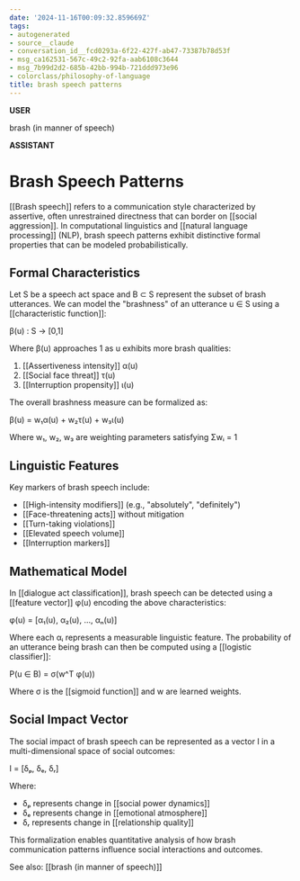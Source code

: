 ```yaml
---
date: '2024-11-16T00:09:32.859669Z'
tags:
- autogenerated
- source__claude
- conversation_id__fcd0293a-6f22-427f-ab47-73387b78d53f
- msg_ca162531-567c-49c2-92fa-aab6108c3644
- msg_7b99d2d2-685b-42bb-994b-721ddd973e96
- colorclass/philosophy-of-language
title: brash speech patterns
---
```


**USER**

brash (in manner of speech)


**ASSISTANT**

# Brash Speech Patterns

[[Brash speech]] refers to a communication style characterized by assertive, often unrestrained directness that can border on [[social aggression]]. In computational linguistics and [[natural language processing]] (NLP), brash speech patterns exhibit distinctive formal properties that can be modeled probabilistically.

## Formal Characteristics

Let S be a speech act space and B ⊂ S represent the subset of brash utterances. We can model the "brashness" of an utterance u ∈ S using a [[characteristic function]]:

β(u) : S → [0,1]

Where β(u) approaches 1 as u exhibits more brash qualities:

1. [[Assertiveness intensity]] α(u)
2. [[Social face threat]] τ(u) 
3. [[Interruption propensity]] ι(u)

The overall brashness measure can be formalized as:

β(u) = w₁α(u) + w₂τ(u) + w₃ι(u)

Where w₁, w₂, w₃ are weighting parameters satisfying Σwᵢ = 1

## Linguistic Features

Key markers of brash speech include:

- [[High-intensity modifiers]] (e.g., "absolutely", "definitely")
- [[Face-threatening acts]] without mitigation
- [[Turn-taking violations]]
- [[Elevated speech volume]] 
- [[Interruption markers]]

## Mathematical Model

In [[dialogue act classification]], brash speech can be detected using a [[feature vector]] φ(u) encoding the above characteristics:

φ(u) = [α₁(u), α₂(u), ..., αₙ(u)]

Where each αᵢ represents a measurable linguistic feature. The probability of an utterance being brash can then be computed using a [[logistic classifier]]:

P(u ∈ B) = σ(w^T φ(u))

Where σ is the [[sigmoid function]] and w are learned weights.

## Social Impact Vector

The social impact of brash speech can be represented as a vector I in a multi-dimensional space of social outcomes:

I = [δₚ, δₑ, δᵣ]

Where:
- δₚ represents change in [[social power dynamics]]
- δₑ represents change in [[emotional atmosphere]]
- δᵣ represents change in [[relationship quality]]

This formalization enables quantitative analysis of how brash communication patterns influence social interactions and outcomes.

See also: [[brash (in manner of speech)]]